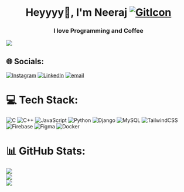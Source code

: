 <h1 align="center">Heyyyy👋, I'm Neeraj  <a href="https://github.com/Bojji3487"><img src="https://skillicons.dev/icons?i=github&perline=1" alt="GitIcon" /></a></h1>
<h3 align="center">I love Programming and Coffee</h3>
<img align="center" src="https://img.freepik.com/free-vector/team-mobile-web-app-development_107791-12795.jpg?t=st=1744119916~exp=1744123516~hmac=894abec5f434032a9dc86c706265f3f10a44e999ae2ec36482152d0b8a9d28ab&w=826">

## 🌐 Socials:
[![Instagram](https://img.shields.io/badge/Instagram-%23E4405F.svg?logo=Instagram&logoColor=white)](https://instagram.com/neeraj.apk._) [![LinkedIn](https://img.shields.io/badge/LinkedIn-%230077B5.svg?logo=linkedin&logoColor=white)](https://www.linkedin.com/in/neeraj-narnolia-currently-learning-python-396804222/) [![email](https://img.shields.io/badge/Email-D14836?logo=gmail&logoColor=white)](mailto:neerajnarn2016@gmail.com) 

# 💻 Tech Stack:
![C](https://img.shields.io/badge/c-%2300599C.svg?style=for-the-badge&logo=c&logoColor=white) ![C++](https://img.shields.io/badge/c++-%2300599C.svg?style=for-the-badge&logo=c%2B%2B&logoColor=white) ![JavaScript](https://img.shields.io/badge/javascript-%23323330.svg?style=for-the-badge&logo=javascript&logoColor=%23F7DF1E) ![Python](https://img.shields.io/badge/python-3670A0?style=for-the-badge&logo=python&logoColor=ffdd54)   ![Django](https://img.shields.io/badge/Django-092E20?style=for-the-badge&logo=django&logoColor=white)
 ![MySQL](https://img.shields.io/badge/mysql-4479A1.svg?style=for-the-badge&logo=mysql&logoColor=white)   ![TailwindCSS](https://img.shields.io/badge/tailwindcss-%2338B2AC.svg?style=for-the-badge&logo=tailwind-css&logoColor=white)    ![Firebase](https://img.shields.io/badge/firebase-%23039BE5.svg?style=for-the-badge&logo=firebase)  ![Figma](https://img.shields.io/badge/figma-%23F24E1E.svg?style=for-the-badge&logo=figma&logoColor=white)   ![Docker](https://img.shields.io/badge/Docker-2496ED?style=for-the-badge&logo=docker&logoColor=white)

# 📊 GitHub Stats:
![](https://github-readme-stats.vercel.app/api?username=bojji3487&theme=dark&hide_border=false&include_all_commits=false&count_private=false)<br/>
![](https://nirzak-streak-stats.vercel.app/?user=bojji3487&theme=dark&hide_border=false)<br/>
![](https://github-readme-stats.vercel.app/api/top-langs/?username=bojji3487&theme=dark&hide_border=false&include_all_commits=false&count_private=false&layout=compact)

